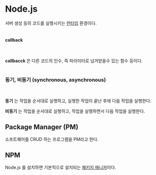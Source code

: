 # Node.js
서버 생성 등의 코드를 실행시키는 [런타임](https://ko.wikipedia.org/wiki/%EB%9F%B0%ED%83%80%EC%9E%84) 환경이다.
<br><br>

#### callback
<br>

__callbacck__ 은 다른 코드의 인수, 즉 파라미터로 넘겨받을수 있는 함수 등이다.<br><br>

### 동기, 비동기 (synchronous, asynchronous)
<br>
 
 __동기__ 는 작업을 순서대로 실행하고, 실행한 작업이 끝난 후에 다음 작업을 실행한다.
<br>

__비동기__ 는 작업을 순서대로 실행하고, 작업을 실행하면서 다음 작업을 실행한다.

## Package Manager (PM)

소프트웨어를 CRUD 하는 프로그램을 PM라고 한다.

## NPM

Node.js 를 설치하면 기본적으로 설치되는 [패키지 매니저]()이다.